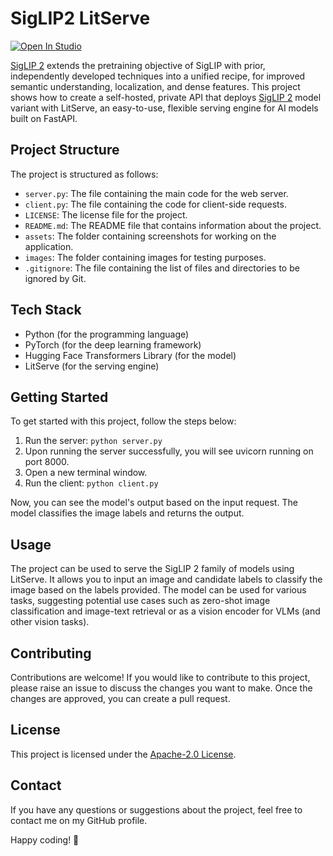 # SigLIP2 LitServe

[![Open In Studio](https://pl-bolts-doc-images.s3.us-east-2.amazonaws.com/app-2/studio-badge.svg)](https://lightning.ai/sitammeur/studios/deploy-paligemma-2-mix-vision-language-model)

[SigLIP 2](https://huggingface.co/collections/google/siglip2-67b5dcef38c175486e240107) extends the pretraining objective of SigLIP with prior, independently developed techniques into a unified recipe, for improved semantic understanding, localization, and dense features. This project shows how to create a self-hosted, private API that deploys [SigLIP 2](https://huggingface.co/google/siglip2-so400m-patch14-384) model variant with LitServe, an easy-to-use, flexible serving engine for AI models built on FastAPI.

## Project Structure

The project is structured as follows:

- `server.py`: The file containing the main code for the web server.
- `client.py`: The file containing the code for client-side requests.
- `LICENSE`: The license file for the project.
- `README.md`: The README file that contains information about the project.
- `assets`: The folder containing screenshots for working on the application.
- `images`: The folder containing images for testing purposes.
- `.gitignore`: The file containing the list of files and directories to be ignored by Git.

## Tech Stack

- Python (for the programming language)
- PyTorch (for the deep learning framework)
- Hugging Face Transformers Library (for the model)
- LitServe (for the serving engine)

## Getting Started

To get started with this project, follow the steps below:

1. Run the server: `python server.py`
2. Upon running the server successfully, you will see uvicorn running on port 8000.
3. Open a new terminal window.
4. Run the client: `python client.py`

Now, you can see the model's output based on the input request. The model classifies the image labels and returns the output.

## Usage

The project can be used to serve the SigLIP 2 family of models using LitServe. It allows you to input an image and candidate labels to classify the image based on the labels provided. The model can be used for various tasks, suggesting potential use cases such as zero-shot image classification and image-text retrieval or as a vision encoder for VLMs (and other vision tasks).

## Contributing

Contributions are welcome! If you would like to contribute to this project, please raise an issue to discuss the changes you want to make. Once the changes are approved, you can create a pull request.

## License

This project is licensed under the [Apache-2.0 License](LICENSE).

## Contact

If you have any questions or suggestions about the project, feel free to contact me on my GitHub profile.

Happy coding! 🚀

